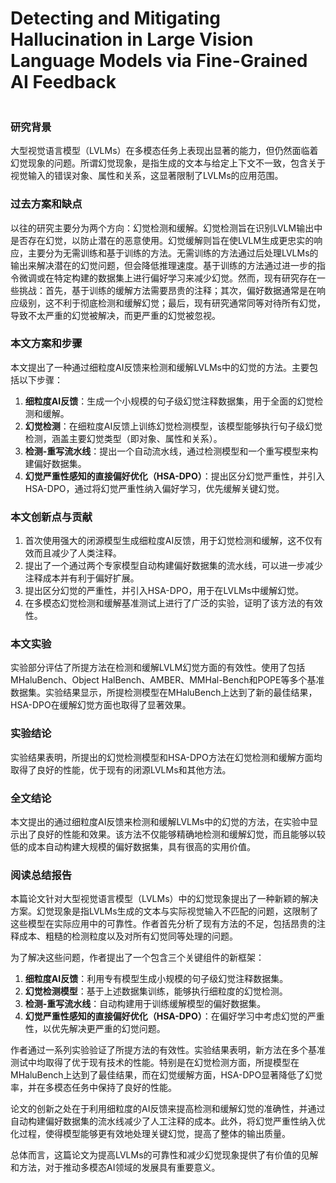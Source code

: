 # Detecting and Mitigating Hallucination in Large Vision Language Models via Fine-Grained AI Feedback

<figure><img src="../../.gitbook/assets/image (1) (2).png" alt=""><figcaption></figcaption></figure>

### 研究背景

大型视觉语言模型（LVLMs）在多模态任务上表现出显著的能力，但仍然面临着幻觉现象的问题。所谓幻觉现象，是指生成的文本与给定上下文不一致，包含关于视觉输入的错误对象、属性和关系，这显著限制了LVLMs的应用范围。

### 过去方案和缺点

以往的研究主要分为两个方向：幻觉检测和缓解。幻觉检测旨在识别LVLM输出中是否存在幻觉，以防止潜在的恶意使用。幻觉缓解则旨在使LVLM生成更忠实的响应，主要分为无需训练和基于训练的方法。无需训练的方法通过后处理LVLMs的输出来解决潜在的幻觉问题，但会降低推理速度。基于训练的方法通过进一步的指令微调或在特定构建的数据集上进行偏好学习来减少幻觉。然而，现有研究存在一些挑战：首先，基于训练的缓解方法需要昂贵的注释；其次，偏好数据通常是在响应级别，这不利于彻底检测和缓解幻觉；最后，现有研究通常同等对待所有幻觉，导致不太严重的幻觉被解决，而更严重的幻觉被忽视。

### 本文方案和步骤

本文提出了一种通过细粒度AI反馈来检测和缓解LVLMs中的幻觉的方法。主要包括以下步骤：

1. **细粒度AI反馈**：生成一个小规模的句子级幻觉注释数据集，用于全面的幻觉检测和缓解。
2. **幻觉检测**：在细粒度AI反馈上训练幻觉检测模型，该模型能够执行句子级幻觉检测，涵盖主要幻觉类型（即对象、属性和关系）。
3. **检测-重写流水线**：提出一个自动流水线，通过检测模型和一个重写模型来构建偏好数据集。
4. **幻觉严重性感知的直接偏好优化（HSA-DPO）**：提出区分幻觉严重性，并引入HSA-DPO，通过将幻觉严重性纳入偏好学习，优先缓解关键幻觉。

### 本文创新点与贡献

1. 首次使用强大的闭源模型生成细粒度AI反馈，用于幻觉检测和缓解，这不仅有效而且减少了人类注释。
2. 提出了一个通过两个专家模型自动构建偏好数据集的流水线，可以进一步减少注释成本并有利于偏好扩展。
3. 提出区分幻觉的严重性，并引入HSA-DPO，用于在LVLMs中缓解幻觉。
4. 在多模态幻觉检测和缓解基准测试上进行了广泛的实验，证明了该方法的有效性。

### 本文实验

实验部分评估了所提方法在检测和缓解LVLM幻觉方面的有效性。使用了包括MHaluBench、Object HalBench、AMBER、MMHal-Bench和POPE等多个基准数据集。实验结果显示，所提检测模型在MHaluBench上达到了新的最佳结果，HSA-DPO在缓解幻觉方面也取得了显著效果。

### 实验结论

实验结果表明，所提出的幻觉检测模型和HSA-DPO方法在幻觉检测和缓解方面均取得了良好的性能，优于现有的闭源LVLMs和其他方法。

### 全文结论

本文提出的通过细粒度AI反馈来检测和缓解LVLMs中的幻觉的方法，在实验中显示出了良好的性能和效果。该方法不仅能够精确地检测和缓解幻觉，而且能够以较低的成本自动构建大规模的偏好数据集，具有很高的实用价值。

### 阅读总结报告

本篇论文针对大型视觉语言模型（LVLMs）中的幻觉现象提出了一种新颖的解决方案。幻觉现象是指LVLMs生成的文本与实际视觉输入不匹配的问题，这限制了这些模型在实际应用中的可靠性。作者首先分析了现有方法的不足，包括昂贵的注释成本、粗糙的检测粒度以及对所有幻觉同等处理的问题。

为了解决这些问题，作者提出了一个包含三个关键组件的新框架：

1. **细粒度AI反馈**：利用专有模型生成小规模的句子级幻觉注释数据集。
2. **幻觉检测模型**：基于上述数据集训练，能够执行细粒度的幻觉检测。
3. **检测-重写流水线**：自动构建用于训练缓解模型的偏好数据集。
4. **幻觉严重性感知的直接偏好优化（HSA-DPO）**：在偏好学习中考虑幻觉的严重性，以优先解决更严重的幻觉问题。

作者通过一系列实验验证了所提方法的有效性。实验结果表明，新方法在多个基准测试中均取得了优于现有技术的性能。特别是在幻觉检测方面，所提模型在MHaluBench上达到了最佳结果，而在幻觉缓解方面，HSA-DPO显著降低了幻觉率，并在多模态任务中保持了良好的性能。

论文的创新之处在于利用细粒度的AI反馈来提高检测和缓解幻觉的准确性，并通过自动构建偏好数据集的流水线减少了人工注释的成本。此外，将幻觉严重性纳入优化过程，使得模型能够更有效地处理关键幻觉，提高了整体的输出质量。

总体而言，这篇论文为提高LVLMs的可靠性和减少幻觉现象提供了有价值的见解和方法，对于推动多模态AI领域的发展具有重要意义。

